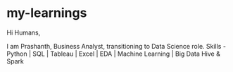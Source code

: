 # my-learnings

Hi Humans,

I am Prashanth, Business Analyst, transitioning to Data Science role.
Skills - Python | SQL | Tableau | Excel | EDA | Machine Learning | Big Data Hive & Spark 

